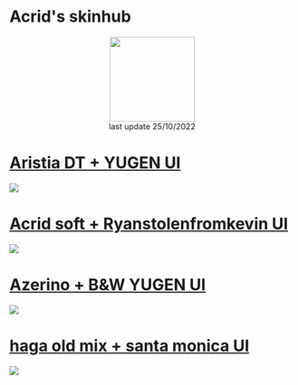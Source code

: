 # Acrid's skinhub
<p align="center">
<a href="https://osu.ppy.sh/users/3603177">
  <img src="https://a.ppy.sh/3603177"  
       width="150"
       height="150"></a>
<br>
last update 25/10/2022
</p>

# [Aristia DT + YUGEN UI](https://github.com/Acrido/osuskins/raw/main/Artistia%20DT.osk)
[![](https://osu.ppy.sh/ss/18213568/ae3c)](https://github.com/Acrido/osuskins/raw/main/Artistia%20DT.osk)

# [Acrid soft + Ryanstolenfromkevin UI](https://github.com/Acrido/osuskins/raw/main/acrid%20soft.osk)
[![](https://osu.ppy.sh/ss/18207139/7578)](https://github.com/Acrido/osuskins/raw/main/acrid%20soft.osk)

# [Azerino + B&W YUGEN UI](https://github.com/Acrido/osuskins/raw/main/azerino%20default.osk)
[![](https://osu.ppy.sh/ss/18207228/ff0b)](https://github.com/Acrido/osuskins/raw/main/azerino%20default.osk)

# [haga old mix + santa monica UI](https://github.com/Acrido/osuskins/raw/main/haga.osk)
[![](https://osu.ppy.sh/ss/18207211/e0a7)](https://github.com/Acrido/osuskins/raw/main/haga.osk)
